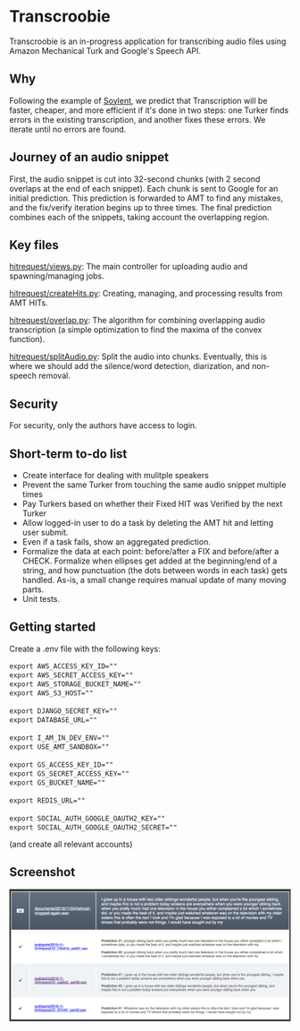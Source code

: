 # Transcroobie
Transcroobie is an in-progress application for transcribing audio files using Amazon Mechanical Turk and Google's Speech API.

## Why
Following the example of [Soylent](http://projects.csail.mit.edu/soylent/), we predict that Transcription will be faster, cheaper, and more efficient if it's done in two steps: one Turker finds errors in the existing transcription, and another fixes these errors. We iterate until no errors are found.

## Journey of an audio snippet
First, the audio snippet is cut into 32-second chunks (with 2 second overlaps at the end of each snippet).
Each chunk is sent to Google for an initial prediction.
This prediction is forwarded to AMT to find any mistakes, and the fix/verify iteration begins up to three times.
The final prediction combines each of the snippets, taking account the overlapping region.

## Key files
[hitrequest/views.py](hitrequest/views.py): The main controller for uploading audio and spawning/managing jobs.

[hitrequest/createHits.py](hitrequest/creatHits.py): Creating, managing, and processing results from AMT HITs.

[hitrequest/overlap.py](hitrequest/overlap.py): The algorithm for combining overlapping audio transcription (a simple optimization to find the maxima of the convex function).

[hitrequest/splitAudio.py](hitrequest/splitAudio.py): Split the audio into chunks. Eventually, this is where we should add the silence/word detection, diarization, and non-speech removal.

## Security
For security, only the authors have access to login.

## Short-term to-do list
- Create interface for dealing with mulitple speakers
- Prevent the same Turker from touching the same audio snippet multiple times
- Pay Turkers based on whether their Fixed HIT was Verified by the next Turker
- Allow logged-in user to do a task by deleting the AMT hit and letting user submit.
- Even if a task fails, show an aggregated prediction.
- Formalize the data at each point: before/after a FIX and before/after a CHECK. Formalize when ellipses get added at the beginning/end of a string, and how punctuation (the dots between words in each task) gets handled. As-is, a small change requires manual update of many moving parts.
- Unit tests.

## Getting started
Create a .env file with the following keys:
```
export AWS_ACCESS_KEY_ID=""
export AWS_SECRET_ACCESS_KEY=""
export AWS_STORAGE_BUCKET_NAME=""
export AWS_S3_HOST=""

export DJANGO_SECRET_KEY=""
export DATABASE_URL=""

export I_AM_IN_DEV_ENV=""
export USE_AMT_SANDBOX=""

export GS_ACCESS_KEY_ID=""
export GS_SECRET_ACCESS_KEY=""
export GS_BUCKET_NAME=""

export REDIS_URL=""

export SOCIAL_AUTH_GOOGLE_OAUTH2_KEY=""
export SOCIAL_AUTH_GOOGLE_OAUTH2_SECRET=""
```
(and create all relevant accounts)

## Screenshot
![A view of one audio file](docs/transcription.png)

